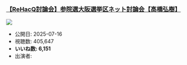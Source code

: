 ### [【ReHacQ討論会】参院選大阪選挙区ネット討論会【高橋弘樹】](https://www.youtube.com/watch?v=PW0NpDQzNOc)
[![](https://img.youtube.com/vi/PW0NpDQzNOc/sddefault.jpg)](https://www.youtube.com/watch?v=PW0NpDQzNOc)
-   公開日: 2025-07-16
-   視聴数: 405,647
-   **いいね数: 6,151**
-   出演者: 
